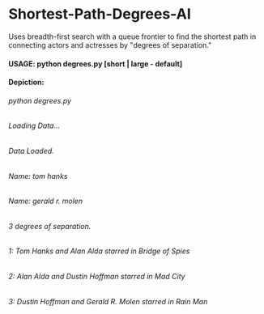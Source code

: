 # Shortest-Path-Degrees-AI
Uses breadth-first search with a queue frontier to find the shortest path in connecting actors and actresses by "degrees of separation."

#### USAGE: python degrees.py [short | large - default]

#### Depiction:
###### python degrees.py
###### Loading Data...
###### Data Loaded.
###### Name: tom hanks
###### Name: gerald r. molen
###### 3 degrees of separation.
###### 1: Tom Hanks and Alan Alda starred in Bridge of Spies    
###### 2: Alan Alda and Dustin Hoffman starred in Mad City      
###### 3: Dustin Hoffman and Gerald R. Molen starred in Rain Man
